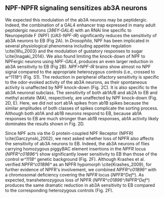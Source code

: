 ## NPF-NPFR signaling sensitizes ab3A neurons

We expected this modulation of the ab3A neurons may be  peptidergic.
Indeed, the combination of a GAL4 enhancer trap expressed in many adult peptidergic neurons (_386Y-GAL4_) with an RNAi line specific to Neuropeptide F (NPF) (_UAS-NPF-IR_) significantly reduces the sensitivity of ab3A neurons to EB (Fig 2A).
In _Drosophila_, NPF has been implicated in several physiological phenomena including appetite regulation \cite{Wu_2003} and the modulation of gustatory responses to sugar \cite{Inagaki_2014}.
We also found limiting the knock-down of NPF to NPFergic neurons using _NPF-GAL4_, produces an even larger reduction in ab3A sensitivity to EB (Fig 2B).
_NPF>NPF-IR_ brains show almost no NPF signal compared to the appropriate heterozygous controls (i.e., crossed to _w^1118^_) (Fig. S1).
The reduction in peripheral olfactory sensitivity is specific to the odor-evoked activity of the ab3A neurons, as their spontaneous activity is unaffected by NPF knock-down (Fig. 2C).
It is also specific to the ab3A neuronal subclass.
The sensitivity of both ab1A/B and ab2A to EB and methyl acetate (MA), respectively, are unaffected by NPF knock-down (Fig. 2D, E).
Here, we did not sort ab1A spikes from ab1B spikes because the similar amplitudes of both classes of spikes complicate the sorting process.
Although both ab1A and ab1B neurons respond to EB, because ab1A responses to EB are much stronger than ab1B responses, ab1A activity likely dominates the results shown in Fig. 2D.

Since NPF acts via the G protein-coupled NPF Receptor (NPFR) \cite{Garczynski_2002}, we next asked whether loss of NPFR also affects the sensitivity of ab3A neurons to EB.
Indeed, the ab3A neurons of flies carrying homozygous piggyBAC element insertions in the _NPFR_ locus (_NPFR^c01896^_) show significantly lower sensitivity to EB than those of the control _w^1118^_ genetic background (Fig. 2F).
Although Krashes et al. verified _NPFR^c01896^_ as an NPFR hypomorph \cite{Krashes_2009}, for further evidence of NPFR's involvement, we combined _NPFR^c01896^_ with a chromosomal deficiency covering the _NPFR_ locus (_NPFR^Def^_).
As expected, transheterozygous loss of NPFR (_NPFR^c01896^/NPFR^Def^_) produces the same dramatic reduction in ab3A sensitivity to EB compared to the corresponding heterozygous controls (Fig. 2F).
